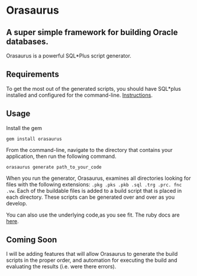 Orasaurus
=========
A super simple framework for building Oracle databases.
-------------------------------------------------------

Orasaurus is a powerful SQL*Plus script generator.

Requirements
------------

To get the most out of the generated scripts, you should have SQL*plus installed and configured for the command-line. [Instructions](http://download.oracle.com/docs/cd/B10501_01/server.920/a90842/ch4.htm).

Usage
-----

Install the gem

`gem install orasaurus`

From the command-line, navigate to the directory that contains your application, then run the following command.

`orasaurus generate path_to_your_code`

When you run the generator, Orasaurus, examines all directories looking for files with the following extensions: `.pkg .pks .pkb .sql .trg .prc. fnc .vw`. Each of the buildable files is added to a build script that is placed in each directory. These scripts can be generated over and over as you develop.

You can also use the underlying code,as you see fit. The ruby docs are [here](http://rubydoc.info/gems/orasaurus/0.0.4/frames).

Coming Soon
-----------

I will be adding features that will allow Orasaurus to generate the build scripts in the proper order, and automation for executing the build and evaluating the results (i.e. were there errors).